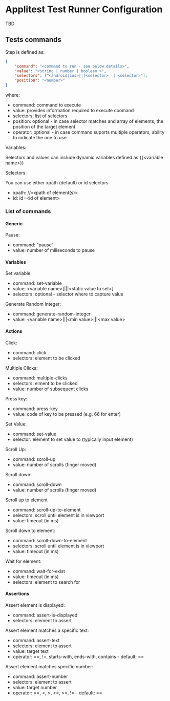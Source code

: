 # Applitest Test Runner Configuration

TBD

## Tests commands

Step is defined as:

```json
{
    "command": "<command to run - see below details>",
    "value": "<string | number | boolean >",
    "selectors": ["<android|ios>|||<selector>  | <selector>"],
    "position": "<number>"
}
```

where:

- command: command to execute
- value: provides information required to execute coomand
- selectors: list of selectors
- position: optional - in case selector matches and array of elements, the position of the target element
- operator: optional - in case command suports multiple operators, ability to indicate the one to use

Variables:

Selectors and values can include dynamic variables defined as {{\<variable name\>}}

Selectors:

You can use either xpath (default) or id selectors

- xpath: //\<xpath of element(s)\>
- id: id=\<id of element\>

### List of commands

#### Generic

Pause:

- command: "pause"
- value: number of miliseconds to pause

#### Variables

Set variable:

- command: set-variable
- value: \<variable name\>[|||\<static value to set\>]
- selectors: optional - selector where to capture value

Generate Random Integer:

- command: generate-random-integer
- value: \<variable name\>|||\<min value\>|||\<max value\>

#### Actions

Click:

- command: click
- selectors: element to be clicked

Multiple Clicks:

- command: multiple-clicks
- selectors: elment to be clicked
- value: number of subsequent clicks

Press key:

- command: press-key
- value: code of key to be pressed (e.g. 66 for enter)

Set Value:

- command: set-value
- selector: element to set value to (typically input element)

Scroll Up:

- command: scroll-up
- value: number of scrolls (finger moved)

Scroll down:

- command: scroll-down
- value: number of scrolls (finger moved)

Scroll up to element

- command: scroll-up-to-element
- selectors: scroll until element is in viewport
- value: timeout (in ms)

Scroll down to element:

- command: scroll-down-to-element
- selectors: scroll until element is in viewport
- value: timeout (in ms)

Wait for element:

- command: wait-for-exist
- value: timeout (in ms)
- selectors: element to search for

#### Assertions

Assert element is displayed:

- command: assert-is-displayed
- selectors: element to assert

Assert element matches a specific text:

- command: assert-text
- selectors: element to assert
- value: target text
- operator: ==, !=, starts-with, ends-with, contains - default: ==

Assert element matches specific number:

- command: assert-number
- selectors: element to assert
- value: target number
- operator: ==, <, >, <=, >=, != - default: ==
